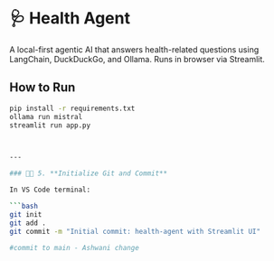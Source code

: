 # 🩺 Health Agent

A local-first agentic AI that answers health-related questions using LangChain, DuckDuckGo, and Ollama. Runs in browser via Streamlit.

## How to Run

```bash
pip install -r requirements.txt
ollama run mistral
streamlit run app.py



---

### 🧑‍💻 5. **Initialize Git and Commit**

In VS Code terminal:

```bash
git init
git add .
git commit -m "Initial commit: health-agent with Streamlit UI"

#commit to main - Ashwani change